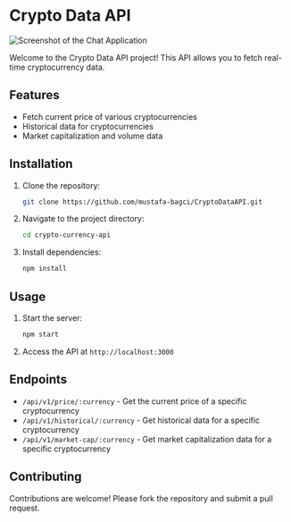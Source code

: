 # Crypto Data API 

![Screenshot of the Chat Application](cryptocurrency-api.png)

Welcome to the Crypto Data API project! This API allows you to fetch real-time cryptocurrency data.

## Features

- Fetch current price of various cryptocurrencies
- Historical data for cryptocurrencies
- Market capitalization and volume data

## Installation

1. Clone the repository:
    ```bash
    git clone https://github.com/mustafa-bagci/CryptoDataAPI.git
    ```
2. Navigate to the project directory:
    ```bash
    cd crypto-currency-api
    ```
3. Install dependencies:
    ```bash
    npm install
    ```

## Usage

1. Start the server:
    ```bash
    npm start
    ```
2. Access the API at `http://localhost:3000`

## Endpoints

- `/api/v1/price/:currency` - Get the current price of a specific cryptocurrency
- `/api/v1/historical/:currency` - Get historical data for a specific cryptocurrency
- `/api/v1/market-cap/:currency` - Get market capitalization data for a specific cryptocurrency

## Contributing

Contributions are welcome! Please fork the repository and submit a pull request.
